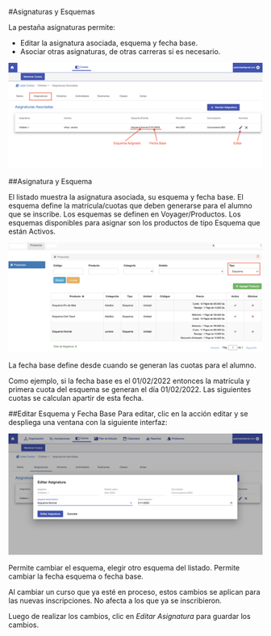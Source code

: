 #Asignaturas y Esquemas

La pestaña asignaturas permite:

- Editar la asignatura asociada, esquema y fecha base.
- Asociar otras asignaturas, de otras carreras si es necesario.

![Asignaturas](img/asignaturas.png)

##Asignatura y Esquema

El listado muestra la asignatura asociada, su esquema y fecha base. 
El esquema define la matrícula/cuotas que deben generarse para el alumno que se inscribe.
Los esquemas se definen en Voyager/Productos. Los esquemas disponibles para asignar son
los productos de tipo Esquema que están Activos.

![Esquemas Disponibles](img/esquemas_disponibles.png)

La fecha base define desde cuando se generan las cuotas para el alumno.

Como ejemplo, si la fecha base es el 01/02/2022 entonces la matrícula y primera cuota del esquema se generan
el día 01/02/2022. Las siguientes cuotas se calculan apartir de esta fecha.


##Editar Esquema y Fecha Base
Para editar, clic en la acción editar y se despliega una ventana con la siguiente
interfaz:

![Editar Esquema](img/editar_esquema.png)

Permite cambiar el esquema, elegir otro esquema del listado.
Permite cambiar la fecha esquema o fecha base.

Al cambiar un curso que ya esté en proceso, estos cambios se aplican para las nuevas
inscripciones. No afecta a los que ya se inscribieron.

Luego de realizar los cambios, clic en *Editar Asignatura* para guardar los cambios.

